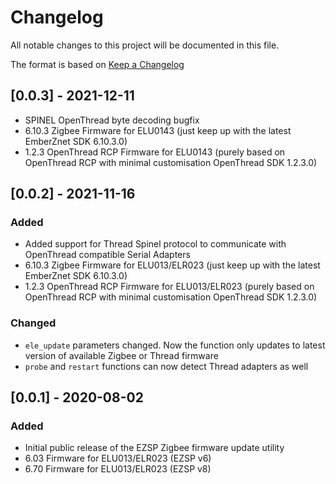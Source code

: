 # Changelog

All notable changes to this project will be documented in this file.

The format is based on [Keep a Changelog](https://keepachangelog.com/en/1.0.0/)

## [0.0.3] - 2021-12-11

- SPINEL OpenThread byte decoding bugfix
- 6.10.3 Zigbee Firmware for ELU0143 (just keep up with the latest EmberZnet SDK 6.10.3.0)
- 1.2.3 OpenThread RCP Firmware for ELU0143 (purely based on OpenThread RCP with minimal customisation OpenThread SDK 1.2.3.0)

## [0.0.2] - 2021-11-16

### Added

- Added support for Thread Spinel protocol to communicate with OpenThread compatible Serial Adapters
- 6.10.3 Zigbee Firmware for ELU013/ELR023 (just keep up with the latest EmberZnet SDK 6.10.3.0)
- 1.2.3 OpenThread RCP Firmware for ELU013/ELR023 (purely based on OpenThread RCP with minimal customisation OpenThread SDK 1.2.3.0)

### Changed

- `ele_update` parameters changed. Now the function only updates to latest version of available Zigbee or Thread firmware
- `probe` and `restart` functions can now detect Thread adapters as well

## [0.0.1] - 2020-08-02

### Added

- Initial public release of the EZSP Zigbee firmware update utility
- 6.03 Firmware for ELU013/ELR023 (EZSP v6)
- 6.70 Firmware for ELU013/ELR023 (EZSP v8)
